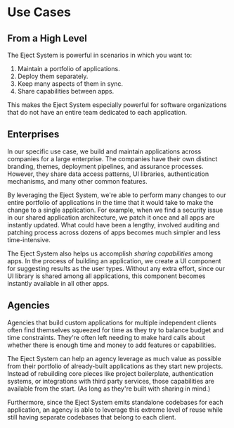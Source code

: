 # Use Cases

## From a High Level

The Eject System is powerful in scenarios in which you want to:

1. Maintain a portfolio of applications.
2. Deploy them separately.
3. Keep many aspects of them in sync.
4. Share capabilities between apps.

This makes the Eject System especially powerful for software organizations that
do not have an entire team dedicated to each application.

## Enterprises

In our specific use case, we build and maintain applications across companies
for a large enterprise. The companies have their own distinct branding, themes,
deployment pipelines, and assurance processes. However, they share data access
patterns, UI libraries, authentication mechanisms, and many other common
features.

By leveraging the Eject System, we're able to perform many changes to our
entire portfolio of applications in the time that it would take to make the
change to a single application. For example, when we find a security issue in
our shared application architecture, we patch it once and all apps are
instantly updated. What could have been a lengthy, involved auditing and
patching process across dozens of apps becomes much simpler and less
time-intensive.

The Eject System also helps us accomplish _sharing capabilities_ among apps.
In the process of building an application, we create a UI component for
suggesting results as the user types. Without any extra effort, since our UI
library is shared among all applications, this component becomes instantly
available in all other apps.

## Agencies

Agencies that build custom applications for multiple independent clients often
find themselves squeezed for time as they try to balance budget and time
constraints. They're often left needing to make hard calls about whether there
is enough time and money to add features or capabilities.

The Eject System can help an agency leverage as much value as possible from
their portfolio of already-built applications as they start new projects.
Instead of rebuilding core pieces like project boilerplate, authentication
systems, or integrations with third party services, those capabilities are
available from the start. (As long as they're built with sharing in mind.)

Furthermore, since the Eject System emits standalone codebases for each
application, an agency is able to leverage this extreme level of reuse while
still having separate codebases that belong to each client.
